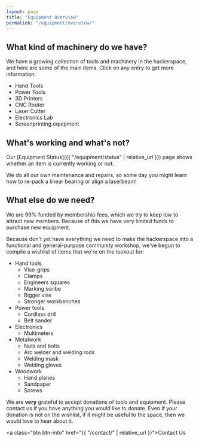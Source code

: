 ```yaml
---
layout: page
title: "Equipment Overview"
permalink: "/equipment/overview/"
---
```


## What kind of machinery do we have?

We have a growing collection of tools and machinery in the hackerspace, and here are some of the main items. Click on any entry to get more information:

* Hand Tools
* Power Tools
* 3D Printers
* CNC Router
* Laser Cutter
* Electronics Lab
* Screenprinting equipment



## What's working and what's not?

Our [Equipment Status]({{ "/equipment/status" | relative_url }}) page shows whether an item is currently working or not.

We do all our own maintenance and repairs, so some day you might learn how to re-pack a linear bearing or align a laserbeam!


## What else do we need?

We are 99% funded by membership fees, which we try to keep low to attract new members. Because of this we have very limited funds to purchase new equipment.

Because don't yet have everything we need to make the hackerspace into a functional and general-purpose community workshop, we've begun to compile a wishlist of items that we're on the lookout for:

* Hand tools
  * Vise-grips
  * Clamps
  * Engineers squares
  * Marking scribe
  * Bigger vise
  * Stronger workbenches
* Power tools
  * Cordless drill
  * Belt sander
* Electronics
  * Multimeters
* Metalwork
  * Nuts and bolts
  * Arc welder and welding rods
  * Welding mask
  * Welding gloves
* Woodwork
  * Hand planes
  * Sandpaper
  * Screws

We are **very** grateful to accept donations of tools and equipment. Please contact us if you have anything you would like to donate. Even if your donation is not on the wishlist, if it might be useful to the space, then we would love to hear about it.

<a class="btn btn-info" href="{{ "/contact/" | relative_url }}">Contact Us</a>

